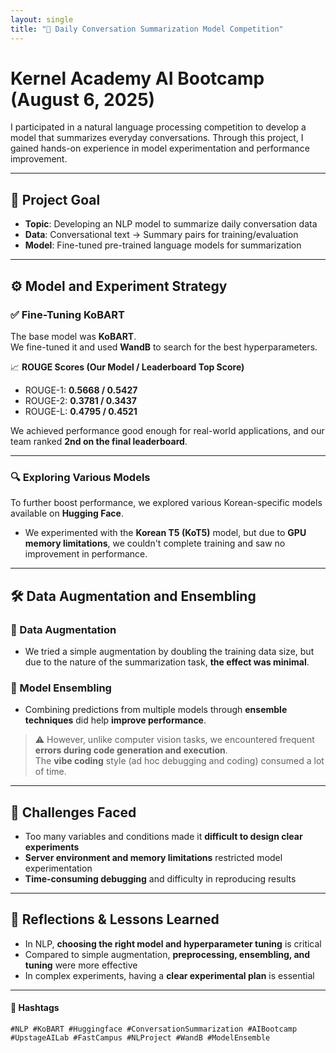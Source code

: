 ```yaml
---
layout: single
title: "🧠 Daily Conversation Summarization Model Competition"
---
```


# Kernel Academy AI Bootcamp (August 6, 2025)

I participated in a natural language processing competition to develop a model that summarizes everyday conversations. Through this project, I gained hands-on experience in model experimentation and performance improvement.

---

## 🎯 Project Goal

- **Topic**: Developing an NLP model to summarize daily conversation data
- **Data**: Conversational text → Summary pairs for training/evaluation
- **Model**: Fine-tuned pre-trained language models for summarization

---

## ⚙️ Model and Experiment Strategy

### ✅ Fine-Tuning KoBART

The base model was **KoBART**.\
We fine-tuned it and used **WandB** to search for the best hyperparameters.

📈 **ROUGE Scores (Our Model / Leaderboard Top Score)**

- ROUGE-1: **0.5668 / 0.5427**
- ROUGE-2: **0.3781 / 0.3437**
- ROUGE-L: **0.4795 / 0.4521**

We achieved performance good enough for real-world applications, and our team ranked **2nd on the final leaderboard**.

---

### 🔍 Exploring Various Models

To further boost performance, we explored various Korean-specific models available on **Hugging Face**.

- We experimented with the **Korean T5 (KoT5)** model, but due to **GPU memory limitations**, we couldn't complete training and saw no improvement in performance.

---

## 🛠 Data Augmentation and Ensembling

### 🔁 Data Augmentation

- We tried a simple augmentation by doubling the training data size, but due to the nature of the summarization task, **the effect was minimal**.

### 🤝 Model Ensembling

- Combining predictions from multiple models through **ensemble techniques** did help **improve performance**.

> ⚠️ However, unlike computer vision tasks, we encountered frequent **errors during code generation and execution**.\
> The **vibe coding** style (ad hoc debugging and coding) consumed a lot of time.

---

## 🤯 Challenges Faced

- Too many variables and conditions made it **difficult to design clear experiments**
- **Server environment and memory limitations** restricted model experimentation
- **Time-consuming debugging** and difficulty in reproducing results

---

## 📌 Reflections & Lessons Learned

- In NLP, **choosing the right model and hyperparameter tuning** is critical
- Compared to simple augmentation, **preprocessing, ensembling, and tuning** were more effective
- In complex experiments, having a **clear experimental plan** is essential

---

#### 🔖 Hashtags

`#NLP #KoBART #Huggingface #ConversationSummarization #AIBootcamp #UpstageAILab #FastCampus #NLProject #WandB #ModelEnsemble`
